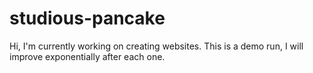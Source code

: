 # studious-pancake
Hi, I'm currently working on creating websites. This is a demo run, I will improve exponentially after each one.